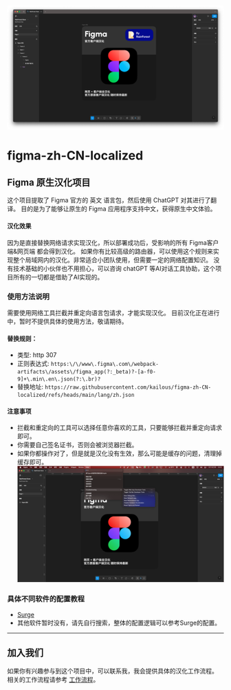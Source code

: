 ![image](help/Surge/00.png)
# figma-zh-CN-localized
## Figma 原生汉化项目

这个项目提取了 Figma 官方的 英文 语言包，然后使用 ChatGPT 对其进行了翻译。
目的是为了能够让原生的 Figma 应用程序支持中文，获得原生中文体验。

#### 汉化效果
因为是直接替换网络请求实现汉化，所以部署成功后，受影响的所有 Figma客户端&网页端 都会得到汉化。
如果你有比较高级的路由器，可以使用这个规则来实现整个局域网内的汉化。非常适合小团队使用，但需要一定的网络配置知识。
没有技术基础的小伙伴也不用担心，可以咨询 chatGPT 等AI对话工具协助，这个项目所有的一切都是借助了AI实现的。

### 使用方法说明
需要使用网络工具拦截并重定向语言包请求，才能实现汉化。
目前汉化正在进行中，暂时不提供具体的使用方法，敬请期待。
#### 替换规则：
- 类型: http 307
- 正则表达式: ```https:\/\/www\.figma\.com\/webpack-artifacts\/assets\/figma_app(?:_beta)?-[a-f0-9]+\.min\.en\.json(?:\.br)?```
- 替换地址: ```https://raw.githubusercontent.com/kailous/figma-zh-CN-localized/refs/heads/main/lang/zh.json```

#### 注意事项
- 拦截和重定向的工具可以选择任意你喜欢的工具，只要能够拦截并重定向请求即可。
- 你需要自己签名证书，否则会被浏览器拦截。
- 如果你都操作对了，但是就是汉化没有生效，那么可能是缓存的问题，清理掉缓存即可。![参考](help/00.png)

### 具体不同软件的配置教程
- [Surge](help/Surge/README.md)
- 其他软件暂时没有，请先自行搜索，整体的配置逻辑可以参考Surge的配置。

----

## 加入我们
如果你有兴趣参与到这个项目中，可以联系我，我会提供具体的汉化工作流程。
相关的工作流程请参考 [工作流程](help/Developer/README.md)。
